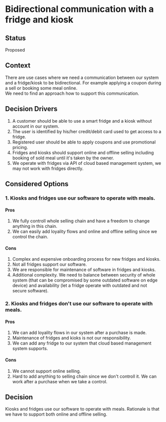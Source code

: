# Bidirectional communication with a fridge and kiosk

## Status

Proposed

## Context
There are use cases where we need a communication between our system and a fridge/kiosk to be bidirectional. For example applying a coupon during a sell or booking some meal online.<br>
We need to find an approach how to support this communication.

## Decision Drivers
1. A customer should be able to use a smart fridge and a kiosk without account in our system.
2. The user is identified by his/her credit/debit card used to get access to a fridge.
3. Registered user should be able to apply coupons and use promotional pricing.
4. Fridges and kiosks should support online and offline selling including booking of sold meal until it's taken by the owner.
5. We operate with fridges via API of cloud based management system, we may not work with fridges directly.

## Considered Options
### 1. Kiosks and fridges use our software to operate with meals.

#### Pros
1. We fully controll whole selling chain and have a freedom to change anything in this chain.
2. We can easily add loyality flows and online and offline selling since we control the chain.

#### Cons
1. Complex and expensive onboarding process for new fridges and kiosks.
2. Not all fridges support our software.
3. We are responsible for maintenance of software in fridges and kiosks.
4. Additional complexity. We need to balance between security of whole system (that can be compromised by some outdated software on edge device) and availability (let a fridge operate with outdated and not secure software).

### 2. Kiosks and fridges don't use our software to operate with meals.

#### Pros
1. We can add loyality flows in our system after a purchase is made.
2. Maintenance of fridges and kioks is not our responsibility.
3. We can add any fridge to our system that cloud based management system supports.

#### Cons
1. We cannot support online selling.
2. Hard to add anything to selling chain since we don't controll it. We can work after a purchase when we take a control.

## Decision
Kiosks and fridges use our software to operate with meals.
Rationale is that we have to support both online and offline selling.